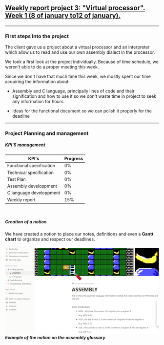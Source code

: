 <h2><u><strong>Weekly report project 3: "Virtual processor". Week 1 (8 of january to12 of january).</strong></u>

--------------------------------------------------------
<h3>First steps into the project</h3>

The client gave us a project about a virtual processor and an interpreter which allow us to read and use our own assembly dialect in the processor.

We took a first look at the project individually. Because of time schedule, we weren't able to do a proper meeting this week.

Since we don't have that much time this week, we mostly spent our time acquiring the information about:

- Assembly and C language, principally lines of code and their signification and how to use it so we don't waste time in project to seek any information for hours.

- Ideas for the functional document so we can polish it properly for the deadline

--------------------------------------------------------
<h3>Project Planning and management</h3>

<h5>KPI'S management </h5>

| KPI's   | Progress |
| -------- | ------- |
| Functional specification  | 0%   |
| Technical specification | 0%   |
| Test Plan| 0%   |
| Assembly developpment | 0%   |
| C language developpment | 0%  |
| Weekly report  | 15%   |

<br>
<h5>Creation of a notion</h5>
We have created a notion to place our notes, definitions  and even a <strong>Gantt chart</strong> to organize and respect our deadlines.

<br>

![Alt text](/documents/management/image/Notionweek1.png)
***Example of the notion on the assembly glossary***
